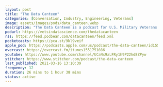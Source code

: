 ```yaml
---
layout: post
title: "The Data Canteen"
categories: [Conversation, Industry, Engineering, Veterans]
image: assets/images/pods/data_canteen.webp
description: "The Data Canteen is a podcast for U.S. Military Veterans & Service Members who are (or aspire to) be data scientists or machine learning engineers. The show is hosted by U.S. Army Veteran and Machine Learning Engineer Ted Hallum. In each episode, Ted speaks with knowledgeable guests to help the listeners select optimal learning opportunities, leverage their education benefits, be ready for industry, dive into new technical topics, or meet fellow Vets in DS & ML!"
podurl: https://vetsindatascience.com/thedatacanteen
rss: https://feed.podbean.com/datacanteen/feed.xml
pocketcasts: https://pca.st/9kl9veif
apple_pod: https://podcasts.apple.com/us/podcast/the-data-canteen/id1551751086
overcast: https://overcast.fm/itunes1551751086
youtube: https://www.youtube.com/channel/UCaNx9aLFRy1h9P22hd8ZPyw
stitcher: https://www.stitcher.com/podcast/the-data-canteen
last_published: 2021-03-16 13:10:39
frequency: 12
duration: 26 mins to 1 hour 38 mins
status: active
---
```

